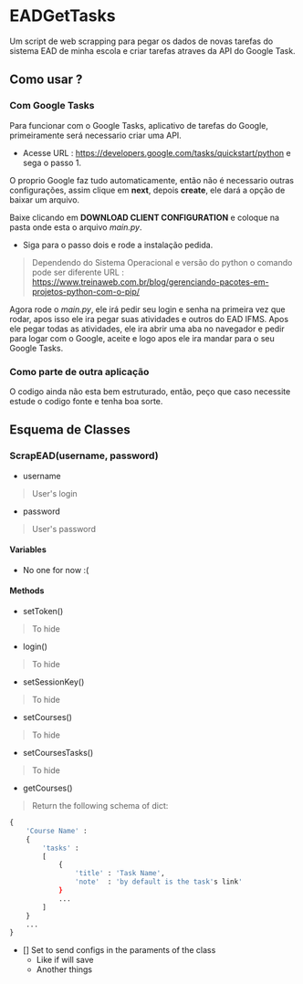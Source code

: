 # EADGetTasks
Um script de web scrapping para pegar os dados de novas tarefas do sistema EAD de minha escola e criar tarefas atraves da API do Google Task.

## Como usar ?
### Com Google Tasks

Para funcionar com o Google Tasks, aplicativo de tarefas do Google, primeiramente será necessario criar uma API. 

- Acesse URL : https://developers.google.com/tasks/quickstart/python e sega o passo 1.

O proprio Google faz tudo automaticamente, então não é necessario outras configurações, assim clique em **next**, depois **create**, ele dará a opção de baixar um arquivo. 

Baixe clicando em **DOWNLOAD CLIENT CONFIGURATION** e coloque na pasta onde esta o arquivo *main.py*.

- Siga para o passo dois e rode a instalação pedida.

> Dependendo do Sistema Operacional e versão do python o comando pode ser diferente URL : https://www.treinaweb.com.br/blog/gerenciando-pacotes-em-projetos-python-com-o-pip/

Agora rode o *main.py*, ele irá pedir seu login e senha na primeira vez que rodar, apos isso ele ira pegar suas atividades e outros do EAD IFMS. Apos ele pegar todas as atividades, ele ira abrir uma aba no navegador e pedir para logar com o Google, aceite e logo apos ele ira mandar para o seu Google Tasks.

### Como parte de outra aplicação

O codigo ainda não esta bem estruturado, então, peço que caso necessite estude o codigo fonte e tenha boa sorte.

## Esquema de Classes
### ScrapEAD(username, password)
- username
> User's login 
- password 
> User's password

#### Variables
- No one for now :(

#### Methods
- setToken()
> To hide
- login()
> To hide
- setSessionKey()
> To hide
- setCourses()
> To hide
- setCoursesTasks()
> To hide
- getCourses()
> Return the following schema of dict:
```python
{
    'Course Name' : 
    {
        'tasks' :
        [
            {
                'title' : 'Task Name', 
                'note'  : 'by default is the task's link'
            }
            ...
        ]
    }
    ...
}
```

- [] Set to send configs in the paraments of the class
     - Like if will save
     - Another things

